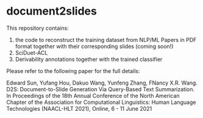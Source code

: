 # document2slides
This repository contains:
1) the code to reconstruct the training dataset from NLP/ML Papers in PDF format together with their corresponding slides (coming soon!)
2) SciDuet-ACL
3) Derivability annotations together with the trained classifier 

Please refer to the following paper for the full details:

Edward Sun, Yufang Hou, Dakuo Wang, Yunfeng Zhang, FNancy X.R. Wang. D2S: Document-to-Slide Generation Via Query-Based Text Summarization. In Proceedings of the 18th Annual Conference of the North American Chapter of the Association for Computational Linguistics: Human Language Technologies (NAACL-HLT 2021), Online, 6 - 11 June 2021
